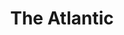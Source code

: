 ---
title: > #shorten me
  The Atlantic
name: >
  The Atlantic
buy_now: "https://www.amazon.com/The-Atlantic/dp/B000UHI2LW?psc=1&SubscriptionId=AKIAIA5RBQIWQVTCUEUQ&tag=coldcutdeals-20&linkCode=xm2&camp=2025&creative=165953&creativeASIN=B000UHI2LW"
description_markdown: >-

  The Atlantic
tweet_id_str: "939362891014254593"
price: "$69.90"
list_price: "$69.90"
deal_price: "$24.50"
you_save: "$45.40 (65%)"
asin: "B000UHI2LW"
image: "https://images-na.ssl-images-amazon.com/images/I/51aLe9%2B3jLL.jpg"
---